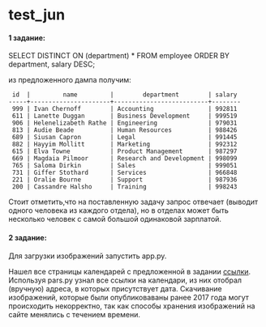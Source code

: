 # test_jun

#### 1 задание:

SELECT DISTINCT ON (department) * FROM employee  ORDER BY department, salary DESC;

из предложенного дампа получим:
```
 id  |         name         |        department        | salary 
-----+----------------------+--------------------------+--------
 999 | Ivan Chernoff        | Accounting               | 992811
 611 | Lanette Duggan       | Business Development     | 999519
 906 | Helenelizabeth Rathe | Engineering              | 979031
 813 | Audie Beade          | Human Resources          | 988426
 689 | Siusan Capron        | Legal                    | 991445
 882 | Hayyim Mollitt       | Marketing                | 992312
 615 | Elva Towne           | Product Management       | 987297
 669 | Magdaia Pilmoor      | Research and Development | 998099
 765 | Saloma Dirkin        | Sales                    | 999051
 731 | Giffer Stothard      | Services                 | 966848
 221 | Oralie Bourne        | Support                  | 987936
 200 | Cassandre Halsho     | Training                 | 998243
``` 
 Стоит отметить,что на поставленную задачу запрос отвечает (выводит одного человека из каждого отдела),  но в отделах может быть несколько человек с самой большой одинаковой зарплатой. 
 
 
 
 
 #### 2 задание: 
 
 Для загрузки изображений запустить app.py.
 
 Нашел все страницы календарей с предложенной в задании [ссылки](https://www.smashingmagazine.com/tag/wallpapers/). Используя pars.py узнал все ссылки на календари, из них отобрал (вручную) адреса, в которых присутствует дата.   Скачивание изображений, которые были опубликоваваны ранее 2017 года могут происходить некорректно, так как способы хранения изображений на сайте менялись с течением времени.
